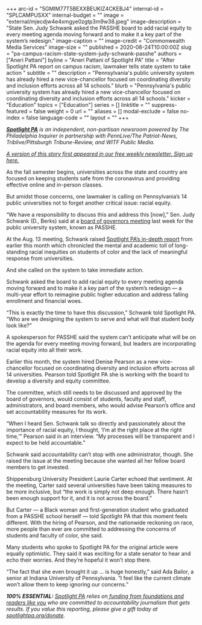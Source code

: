 +++
arc-id = "5GMIM77T5BEXXBEUKIZ4CKEBJ4"
internal-id = "SPLCAMPUSXX"
internal-budget = ""
image = "external/mjecdjw4e4xmgye0zgtp3m9w38.jpeg"
image-description = "State Sen. Judy Schwank asked the PASSHE board to add racial equity to every meeting agenda moving forward and to make it a key part of the system’s redesign."
image-caption = ""
image-credit = "Commonwealth Media Services"
image-size = ""
published = 2020-08-24T10:00:00Z
slug = "pa-campus-racism-state-system-judy-schwank-passhe"
authors = ["Aneri Pattani"]
byline = "Aneri Pattani of Spotlight PA"
title = "After Spotlight PA report on campus racism, lawmaker tells state system to take action "
subtitle = ""
description = "Pennsylvania's public university system has already hired a new vice-chancellor focused on coordinating diversity and inclusion efforts across all 14 schools."
blurb = "Pennsylvania's public university system has already hired a new vice-chancellor focused on coordinating diversity and inclusion efforts across all 14 schools."
kicker = "Education"
topics = ["Education"]
series = []
linktitle = ""
suppress-featured = false
weight = 0
url = ""
aliases = []
modal-exclude = false
no-index = false
language-code = ""
layout = ""
+++

<a href="https://www.spotlightpa.org/"><i><b>Spotlight PA</b></i></a><i> is an independent, non-partisan newsroom powered by The Philadelphia Inquirer in partnership with PennLive/The Patriot-News, Triblive/Pittsburgh Tribune-Review, and WITF Public Media. </i>

<a href="https://www.spotlightpa.org/newsletters" target=_blank><i>A version of this story first appeared in our free weekly newsletter. Sign up here.</i></a>

As the fall semester begins, universities across the state and country are focused on keeping students safe from the coronavirus and providing effective online and in-person classes.

But amidst those concerns, one lawmaker is calling on Pennsylvania’s 14 public universities not to forget another critical issue: racial equity.

“We have a responsibility to discuss this and address this [now],” Sen. Judy Schwank (D., Berks) said at a <a href="https://www.youtube.com/watch?v=8BELoWpdxIg&feature=youtu.be">board of governors meeting</a> last week for the public university system, known as PASSHE.

At the Aug. 13 meeting, Schwank raised <a href="https://www.spotlightpa.org/news/2020/08/pennsylvania-public-universities-colleges-campus-racism/">Spotlight PA’s in-depth report</a> from earlier this month which chronicled the mental and academic toll of long-standing racial inequities on students of color and the lack of meaningful response from universities.

And she called on the system to take immediate action.

Schwank asked the board to add racial equity to every meeting agenda moving forward and to make it a key part of the system’s redesign — a multi-year effort to reimagine public higher education and address falling enrollment and financial woes. 

<script src="https://www.spotlightpa.org/embed.js" async></script><div data-spl-embed-version="1" data-spl-src="https://www.spotlightpa.org/embeds/donate/?teaser_text=Spotlight%20PA%20provides%20essential%2C%20public-service%20journalism%20thanks%20to%20readers%20like%20you.%20Help%20us%20continue%20that%20critical%20work."></div>

“This is exactly the time to have this discussion,” Schwank told Spotlight PA. “Who are we designing the system to serve and what will that student body look like?” 

A spokesperson for PASSHE said the system can’t anticipate what will be on the agenda for every meeting moving forward, but leaders are incorporating racial equity into all their work.

Earlier this month, the system hired Denise Pearson as a new vice-chancellor focused on coordinating diversity and inclusion efforts across all 14 universities. Pearson told Spotlight PA she is working with the board to develop a diversity and equity committee.

The committee, which still needs to be discussed and approved by the board of governors, would consist of students, faculty and staff, administrators, and board members, who would advise Pearson’s office and set accountability measures for its work.

“When I heard Sen. Schwank talk so directly and passionately about the importance of racial equity, I thought, ‘I’m at the right place at the right time,’” Pearson said in an interview. “My processes will be transparent and I expect to be held accountable.”

Schwank said accountability can’t stop with one administrator, though. She raised the issue at the meeting because she wanted all her fellow board members to get invested.

Shippensburg University President Laurie Carter echoed that sentiment. At the meeting, Carter said several universities have been taking measures to be more inclusive, but “the work is simply not deep enough. There hasn’t been enough support for it, and it is not across the board.”

<script src="https://www.spotlightpa.org/embed.js" async></script><div data-spl-embed-version="1" data-spl-src="https://www.spotlightpa.org/embeds/newsletter/"></div>

But Carter — a Black woman and first-generation student who graduated from a PASSHE school herself — told Spotlight PA that this moment feels different. With the hiring of Pearson, and the nationwide reckoning on race, more people than ever are committed to addressing the concerns of students and faculty of color, she said.

Many students who spoke to Spotlight PA for the original article were equally optimistic. They said it was exciting for a state senator to hear and echo their worries. And they’re hopeful it won’t stop there.

“The fact that she even brought it up ... is huge honestly,” said Ada Bailor, a senior at Indiana University of Pennsylvania. “I feel like the current climate won’t allow them to keep ignoring our concerns.”

<i><b>100% ESSENTIAL:</b></i> <a href="https://www.spotlightpa.org/"><i>Spotlight PA</i></a><i> relies on</i><a href="https://www.spotlightpa.org/support"><i> funding from foundations and readers like you</i></a><i> who are committed to accountability journalism that gets results. If you value this reporting, please give a gift today at </i><a href="http://spotlightpa.org/donate"><i>spotlightpa.org/donate</i></a><i>.</i>
